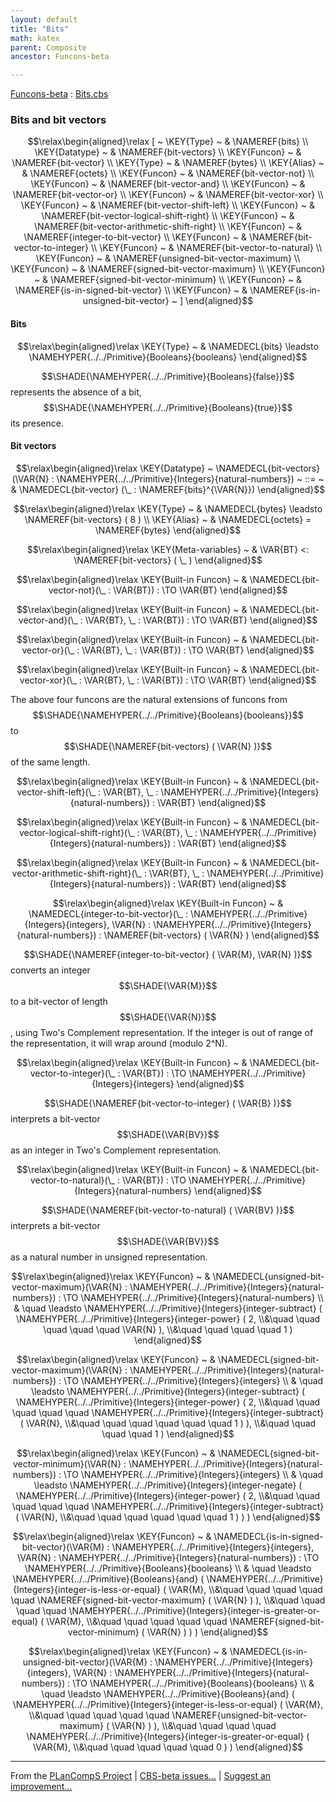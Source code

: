 ```yaml
---
layout: default
title: "Bits"
math: katex
parent: Composite
ancestor: Funcons-beta

---
```


[Funcons-beta] : [Bits.cbs]

### Bits and bit vectors
               


$$\relax\begin{aligned}\relax
  [ ~ 
  \KEY{Type} ~ & \NAMEREF{bits} \\
  \KEY{Datatype} ~ & \NAMEREF{bit-vectors} \\
  \KEY{Funcon} ~ & \NAMEREF{bit-vector} \\
  \KEY{Type} ~ & \NAMEREF{bytes} \\
  \KEY{Alias} ~ & \NAMEREF{octets} \\
  \KEY{Funcon} ~ & \NAMEREF{bit-vector-not} \\
  \KEY{Funcon} ~ & \NAMEREF{bit-vector-and} \\
  \KEY{Funcon} ~ & \NAMEREF{bit-vector-or} \\
  \KEY{Funcon} ~ & \NAMEREF{bit-vector-xor} \\
  \KEY{Funcon} ~ & \NAMEREF{bit-vector-shift-left} \\
  \KEY{Funcon} ~ & \NAMEREF{bit-vector-logical-shift-right} \\
  \KEY{Funcon} ~ & \NAMEREF{bit-vector-arithmetic-shift-right} \\
  \KEY{Funcon} ~ & \NAMEREF{integer-to-bit-vector} \\
  \KEY{Funcon} ~ & \NAMEREF{bit-vector-to-integer} \\
  \KEY{Funcon} ~ & \NAMEREF{bit-vector-to-natural} \\
  \KEY{Funcon} ~ & \NAMEREF{unsigned-bit-vector-maximum} \\
  \KEY{Funcon} ~ & \NAMEREF{signed-bit-vector-maximum} \\
  \KEY{Funcon} ~ & \NAMEREF{signed-bit-vector-minimum} \\
  \KEY{Funcon} ~ & \NAMEREF{is-in-signed-bit-vector} \\
  \KEY{Funcon} ~ & \NAMEREF{is-in-unsigned-bit-vector}
  ~ ]
\end{aligned}$$

#### Bits
               


$$\relax\begin{aligned}\relax
  \KEY{Type} ~  
  & \NAMEDECL{bits}  
  \leadsto \NAMEHYPER{../../Primitive}{Booleans}{booleans}
\end{aligned}$$


  $$\SHADE{\NAMEHYPER{../../Primitive}{Booleans}{false}}$$ represents the absence of a bit, $$\SHADE{\NAMEHYPER{../../Primitive}{Booleans}{true}}$$ its presence.


#### Bit vectors
               


$$\relax\begin{aligned}\relax
  \KEY{Datatype} ~ 
  \NAMEDECL{bit-vectors}(\VAR{N} : \NAMEHYPER{../../Primitive}{Integers}{natural-numbers})  
  ~ ::= ~ & \NAMEDECL{bit-vector} (\_ : \NAMEREF{bits}^{\VAR{N}})
\end{aligned}$$

$$\relax\begin{aligned}\relax
  \KEY{Type} ~  
  & \NAMEDECL{bytes}  
  \leadsto \NAMEREF{bit-vectors}
             ( 8 )
\\
  \KEY{Alias} ~ 
  & \NAMEDECL{octets} = \NAMEREF{bytes}
\end{aligned}$$

$$\relax\begin{aligned}\relax
  \KEY{Meta-variables} ~ 
  & \VAR{BT} <: \NAMEREF{bit-vectors}
                                                     ( \_ )
\end{aligned}$$

$$\relax\begin{aligned}\relax
  \KEY{Built-in Funcon} ~ 
  & \NAMEDECL{bit-vector-not}(\_ : \VAR{BT}) :  \TO \VAR{BT}
\end{aligned}$$

$$\relax\begin{aligned}\relax
  \KEY{Built-in Funcon} ~ 
  & \NAMEDECL{bit-vector-and}(\_ : \VAR{BT}, \_ : \VAR{BT}) :  \TO \VAR{BT}
\end{aligned}$$

$$\relax\begin{aligned}\relax
  \KEY{Built-in Funcon} ~ 
  & \NAMEDECL{bit-vector-or}(\_ : \VAR{BT}, \_ : \VAR{BT}) :  \TO \VAR{BT}
\end{aligned}$$

$$\relax\begin{aligned}\relax
  \KEY{Built-in Funcon} ~ 
  & \NAMEDECL{bit-vector-xor}(\_ : \VAR{BT}, \_ : \VAR{BT}) :  \TO \VAR{BT}
\end{aligned}$$


  The above four funcons are the natural extensions of funcons from $$\SHADE{\NAMEHYPER{../../Primitive}{Booleans}{booleans}}$$
  to $$\SHADE{\NAMEREF{bit-vectors}
           ( \VAR{N} )}$$ of the same length.


$$\relax\begin{aligned}\relax
  \KEY{Built-in Funcon} ~ 
  & \NAMEDECL{bit-vector-shift-left}(\_ : \VAR{BT}, \_ : \NAMEHYPER{../../Primitive}{Integers}{natural-numbers}) : \VAR{BT}
\end{aligned}$$

$$\relax\begin{aligned}\relax
  \KEY{Built-in Funcon} ~ 
  & \NAMEDECL{bit-vector-logical-shift-right}(\_ : \VAR{BT}, \_ : \NAMEHYPER{../../Primitive}{Integers}{natural-numbers}) : \VAR{BT}
\end{aligned}$$

$$\relax\begin{aligned}\relax
  \KEY{Built-in Funcon} ~ 
  & \NAMEDECL{bit-vector-arithmetic-shift-right}(\_ : \VAR{BT}, \_ : \NAMEHYPER{../../Primitive}{Integers}{natural-numbers}) : \VAR{BT}
\end{aligned}$$

$$\relax\begin{aligned}\relax
  \KEY{Built-in Funcon} ~ 
  & \NAMEDECL{integer-to-bit-vector}(\_ : \NAMEHYPER{../../Primitive}{Integers}{integers}, \VAR{N} : \NAMEHYPER{../../Primitive}{Integers}{natural-numbers}) : \NAMEREF{bit-vectors}
                                                            ( \VAR{N} )
\end{aligned}$$


  $$\SHADE{\NAMEREF{integer-to-bit-vector}
           ( \VAR{M},   
             \VAR{N} )}$$ converts an integer $$\SHADE{\VAR{M}}$$ to a bit-vector of
  length $$\SHADE{\VAR{N}}$$, using Two's Complement representation.  If the integer is out of
  range of the representation, it will wrap around (modulo 2^N).


$$\relax\begin{aligned}\relax
  \KEY{Built-in Funcon} ~ 
  & \NAMEDECL{bit-vector-to-integer}(\_ : \VAR{BT}) :  \TO \NAMEHYPER{../../Primitive}{Integers}{integers}
\end{aligned}$$


  $$\SHADE{\NAMEREF{bit-vector-to-integer}
           ( \VAR{B} )}$$ interprets a bit-vector $$\SHADE{\VAR{BV}}$$ as an integer
  in Two's Complement representation.


$$\relax\begin{aligned}\relax
  \KEY{Built-in Funcon} ~ 
  & \NAMEDECL{bit-vector-to-natural}(\_ : \VAR{BT}) :  \TO \NAMEHYPER{../../Primitive}{Integers}{natural-numbers}
\end{aligned}$$


  $$\SHADE{\NAMEREF{bit-vector-to-natural}
           ( \VAR{BV} )}$$ interprets a bit-vector $$\SHADE{\VAR{BV}}$$ as a natural number
  in unsigned representation.


$$\relax\begin{aligned}\relax
  \KEY{Funcon} ~ 
  & \NAMEDECL{unsigned-bit-vector-maximum}(\VAR{N} : \NAMEHYPER{../../Primitive}{Integers}{natural-numbers}) :  \TO \NAMEHYPER{../../Primitive}{Integers}{natural-numbers} \\
  & \quad \leadsto \NAMEHYPER{../../Primitive}{Integers}{integer-subtract}
                     ( \NAMEHYPER{../../Primitive}{Integers}{integer-power}
                         ( 2, \\&\quad \quad \quad \quad \quad 
                           \VAR{N} ), \\&\quad \quad \quad \quad 
                       1 )
\end{aligned}$$

$$\relax\begin{aligned}\relax
  \KEY{Funcon} ~ 
  & \NAMEDECL{signed-bit-vector-maximum}(\VAR{N} : \NAMEHYPER{../../Primitive}{Integers}{natural-numbers}) :  \TO \NAMEHYPER{../../Primitive}{Integers}{integers} \\
  & \quad \leadsto \NAMEHYPER{../../Primitive}{Integers}{integer-subtract}
                     ( \NAMEHYPER{../../Primitive}{Integers}{integer-power}
                         ( 2, \\&\quad \quad \quad \quad \quad 
                           \NAMEHYPER{../../Primitive}{Integers}{integer-subtract}
                             ( \VAR{N}, \\&\quad \quad \quad \quad \quad \quad 
                               1 ) ), \\&\quad \quad \quad \quad 
                       1 )
\end{aligned}$$

$$\relax\begin{aligned}\relax
  \KEY{Funcon} ~ 
  & \NAMEDECL{signed-bit-vector-minimum}(\VAR{N} : \NAMEHYPER{../../Primitive}{Integers}{natural-numbers}) :  \TO \NAMEHYPER{../../Primitive}{Integers}{integers} \\
  & \quad \leadsto \NAMEHYPER{../../Primitive}{Integers}{integer-negate}
                     ( \NAMEHYPER{../../Primitive}{Integers}{integer-power}
                         ( 2, \\&\quad \quad \quad \quad \quad 
                           \NAMEHYPER{../../Primitive}{Integers}{integer-subtract}
                             ( \VAR{N}, \\&\quad \quad \quad \quad \quad \quad 
                               1 ) ) )
\end{aligned}$$

$$\relax\begin{aligned}\relax
  \KEY{Funcon} ~ 
  & \NAMEDECL{is-in-signed-bit-vector}(\VAR{M} : \NAMEHYPER{../../Primitive}{Integers}{integers}, \VAR{N} : \NAMEHYPER{../../Primitive}{Integers}{natural-numbers}) :  \TO \NAMEHYPER{../../Primitive}{Booleans}{booleans} \\
  & \quad \leadsto \NAMEHYPER{../../Primitive}{Booleans}{and}
                     ( \NAMEHYPER{../../Primitive}{Integers}{integer-is-less-or-equal}
                         ( \VAR{M}, \\&\quad \quad \quad \quad \quad 
                           \NAMEREF{signed-bit-vector-maximum}
                             ( \VAR{N} ) ), \\&\quad \quad \quad \quad 
                       \NAMEHYPER{../../Primitive}{Integers}{integer-is-greater-or-equal}
                         ( \VAR{M}, \\&\quad \quad \quad \quad \quad 
                           \NAMEREF{signed-bit-vector-minimum}
                             ( \VAR{N} ) ) )
\end{aligned}$$

$$\relax\begin{aligned}\relax
  \KEY{Funcon} ~ 
  & \NAMEDECL{is-in-unsigned-bit-vector}(\VAR{M} : \NAMEHYPER{../../Primitive}{Integers}{integers}, \VAR{N} : \NAMEHYPER{../../Primitive}{Integers}{natural-numbers}) :  \TO \NAMEHYPER{../../Primitive}{Booleans}{booleans} \\
  & \quad \leadsto \NAMEHYPER{../../Primitive}{Booleans}{and}
                     ( \NAMEHYPER{../../Primitive}{Integers}{integer-is-less-or-equal}
                         ( \VAR{M}, \\&\quad \quad \quad \quad \quad 
                           \NAMEREF{unsigned-bit-vector-maximum}
                             ( \VAR{N} ) ), \\&\quad \quad \quad \quad 
                       \NAMEHYPER{../../Primitive}{Integers}{integer-is-greater-or-equal}
                         ( \VAR{M}, \\&\quad \quad \quad \quad \quad 
                           0 ) )
\end{aligned}$$



[Funcons-beta]: /CBS-beta/math/Funcons-beta
  "FUNCONS-BETA"
[Unstable-Funcons-beta]: /CBS-beta/math/Unstable-Funcons-beta
  "UNSTABLE-FUNCONS-BETA"
[Languages-beta]: /CBS-beta/math/Languages-beta
  "LANGUAGES-BETA"
[Unstable-Languages-beta]: /CBS-beta/math/Unstable-Languages-beta
  "UNSTABLE-LANGUAGES-BETA"
[CBS-beta]: /CBS-beta 
  "CBS-BETA"


____

From the [PLanCompS Project] | [CBS-beta issues...] | [Suggest an improvement...]

[Bits.cbs]: /CBS-beta/Funcons-beta/Values/Composite/Bits/Bits.cbs
  "CBS SOURCE FILE"
[PLanCompS Project]: https://plancomps.github.io
  "PROGRAMMING LANGUAGE COMPONENTS AND SPECIFICATIONS PROJECT HOME PAGE"
[CBS-beta issues...]: https://github.com/plancomps/CBS-beta/issues
  "CBS-BETA ISSUE REPORTS ON GITHUB"
[Suggest an improvement...]: mailto:plancomps@gmail.com?Subject=CBS-beta%20-%20comment&Body=Re%3A%20CBS-beta%20specification%20at%20Values/Composite/Bits/Bits.cbs%0A%0AComment/Query/Issue/Suggestion%3A%0A%0A%0ASignature%3A%0A 
  "GENERATE AN EMAIL TEMPLATE"
